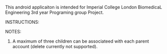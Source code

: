 This android applicaiton is intended for Imperial College London BiomedicaL Engineering 3rd year Programing group Project.


INSTRUCTIONS:



NOTES:
1. A maximum of three children can be associateed with each parent account (delete currently not supported).
